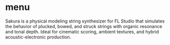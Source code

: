 # menu
Sakura is a physical modeling string synthesizer for FL Studio that simulates the behavior of plucked, bowed, and struck strings with organic resonance and tonal depth. Ideal for cinematic scoring, ambient textures, and hybrid acoustic-electronic production.

